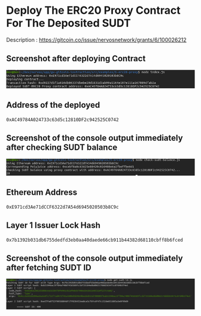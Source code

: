 # Deploy The ERC20 Proxy Contract For The Deposited SUDT

Description : https://gitcoin.co/issue/nervosnetwork/grants/6/100026212

## Screenshot after deploying Contract

![Alt text](contract-deployed.png "contract deployed")


## Address of the deployed

```
0xAC49784A024733c63d5c12810DF2c942525C0742
```

## Screenshot of the console output immediately after checking SUDT balance

![Alt text](sudt-balance.png "SUDT Balance")



## Ethereum Address

```
0xE971cd3Ae71dCCF6322d7A54d6945020503b8C9c
```

## Layer 1 Issuer Lock Hash

```
0x7b1392b031db6755dedfd3eb0aa40daede66cb911b44382d68110cbff8b6fced
```

## Screenshot of the console output immediately after fetching SUDT ID

![Alt text](get-sudt-id.png "SUDT ID")


